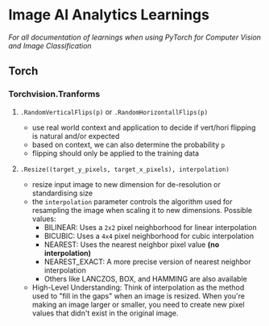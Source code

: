 # Image AI Analytics Learnings
_For all documentation of learnings when using PyTorch for Computer Vision and Image Classification_

## Torch
### Torchvision.Tranforms
1. `.RandomVerticalFlips(p)` or `.RandomHorizontallFlips(p)`
    * use real world context and application to decide if vert/hori flipping is natural and/or expected
    * based on context, we can also determine the probability `p`
    * flipping should only be applied to the training data

2. `.Resize((target_y_pixels, target_x_pixels), interpolation)`
    * resize input image to new dimension for de-resolution or standardising size
    * the `interpolation` parameter controls the algorithm used for resampling the image when scaling it to new dimensions. Possible values:
        - BILINEAR: Uses a `2x2` pixel neighborhood for linear interpolation
        - BICUBIC: Uses a `4x4` pixel neighborhood for cubic interpolation
        - NEAREST: Uses the nearest neighbor pixel value **(no interpolation)**
        - NEAREST_EXACT: A more precise version of nearest neighbor interpolation
        - Others like LANCZOS, BOX, and HAMMING are also available
    * High-Level Understanding: Think of interpolation as the method used to "fill in the gaps" when an image is resized. When you're making an image larger or smaller, you need to create new pixel values that didn't exist in the original image.

